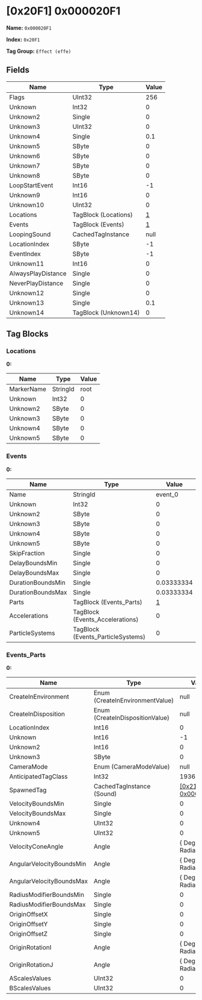 # [0x20F1] 0x000020F1

**Name:** ```0x000020F1```

**Index:** ```0x20F1```

**Tag Group:** ```Effect (effe)```

## Fields

Name	| Type	| Value
---	|---	|---	|
Flags	|UInt32	|256
Unknown	|Int32	|0
Unknown2	|Single	|0
Unknown3	|UInt32	|0
Unknown4	|Single	|0.1
Unknown5	|SByte	|0
Unknown6	|SByte	|0
Unknown7	|SByte	|0
Unknown8	|SByte	|0
LoopStartEvent	|Int16	|-1
Unknown9	|Int16	|0
Unknown10	|UInt32	|0
Locations	|TagBlock (Locations)	|[1](#locations)
Events	|TagBlock (Events)	|[1](#events)
LoopingSound	|CachedTagInstance	|null
LocationIndex	|SByte	|-1
EventIndex	|SByte	|-1
Unknown11	|Int16	|0
AlwaysPlayDistance	|Single	|0
NeverPlayDistance	|Single	|0
Unknown12	|Single	|0
Unknown13	|Single	|0.1
Unknown14	|TagBlock (Unknown14)	|0


## Tag Blocks

### Locations

**0:**

Name	| Type	| Value
---	|---	|---	|
MarkerName	|StringId	|root
Unknown	|Int32	|0
Unknown2	|SByte	|0
Unknown3	|SByte	|0
Unknown4	|SByte	|0
Unknown5	|SByte	|0


### Events

**0:**

Name	| Type	| Value
---	|---	|---	|
Name	|StringId	|event_0
Unknown	|Int32	|0
Unknown2	|SByte	|0
Unknown3	|SByte	|0
Unknown4	|SByte	|0
Unknown5	|SByte	|0
SkipFraction	|Single	|0
DelayBoundsMin	|Single	|0
DelayBoundsMax	|Single	|0
DurationBoundsMin	|Single	|0.03333334
DurationBoundsMax	|Single	|0.03333334
Parts	|TagBlock (Events_Parts)	|[1](#events_parts)
Accelerations	|TagBlock (Events_Accelerations)	|0
ParticleSystems	|TagBlock (Events_ParticleSystems)	|0


### Events_Parts

**0:**

Name	| Type	| Value
---	|---	|---	|
CreateInEnvironment	|Enum (CreateInEnvironmentValue)	|null
CreateInDisposition	|Enum (CreateInDispositionValue)	|null
LocationIndex	|Int16	|0
Unknown	|Int16	|-1
Unknown2	|Int16	|0
Unknown3	|SByte	|0
CameraMode	|Enum (CameraModeValue)	|null
AnticipatedTagClass	|Int32	|1936614433
SpawnedTag	|CachedTagInstance (Sound)	|[[0x211D] 0x0000211D](../Sound/211D.md)
VelocityBoundsMin	|Single	|0
VelocityBoundsMax	|Single	|0
Unknown4	|UInt32	|0
Unknown5	|UInt32	|0
VelocityConeAngle	|Angle	|{ Degrees: 0, Radians: 0 }
AngularVelocityBoundsMin	|Angle	|{ Degrees: 0, Radians: 0 }
AngularVelocityBoundsMax	|Angle	|{ Degrees: 0, Radians: 0 }
RadiusModifierBoundsMin	|Single	|0
RadiusModifierBoundsMax	|Single	|0
OriginOffsetX	|Single	|0
OriginOffsetY	|Single	|0
OriginOffsetZ	|Single	|0
OriginRotationI	|Angle	|{ Degrees: 0, Radians: 0 }
OriginRotationJ	|Angle	|{ Degrees: 0, Radians: 0 }
AScalesValues	|UInt32	|0
BScalesValues	|UInt32	|0


